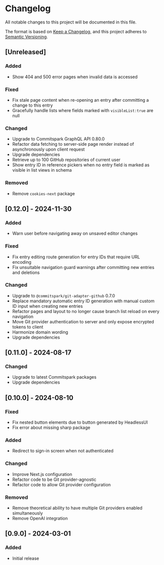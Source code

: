 # Changelog

All notable changes to this project will be documented in this file.

The format is based on [Keep a Changelog](https://keepachangelog.com/en/1.0.0/),
and this project adheres to [Semantic Versioning](https://semver.org/spec/v2.0.0.html).

## [Unreleased]

### Added

- Show 404 and 500 error pages when invalid data is accessed

### Fixed

- Fix stale page content when re-opening an entry after committing a change to this entry
- Gracefully handle lists where fields marked with `visibleList:true` are null

### Changed

- Upgrade to Commitspark GraphQL API 0.80.0
- Refactor data fetching to server-side page render instead of asynchronously upon client request
- Upgrade dependencies
- Retrieve up to 100 GitHub repositories of current user
- Show entry ID in reference pickers when no entry field is marked as visible in list views in schema

### Removed

- Remove `cookies-next` package

## [0.12.0] - 2024-11-30

### Added

- Warn user before navigating away on unsaved editor changes

### Fixed

- Fix entry editing route generation for entry IDs that require URL encoding
- Fix unsuitable navigation guard warnings after committing new entries and deletions

### Changed

- Upgrade to `@commitspark/git-adapter-github` 0.7.0
- Replace mandatory automatic entry ID generation with manual custom ID input when creating new entries
- Refactor pages and layout to no longer cause branch list reload on every navigation
- Move Git provider authentication to server and only expose encrypted tokens to client
- Harmonize domain wording
- Upgrade dependencies

## [0.11.0] - 2024-08-17

### Changed

- Upgrade to latest Commitspark packages
- Upgrade dependencies

## [0.10.0] - 2024-08-10

### Fixed

- Fix nested button elements due to button generated by HeadlessUI
- Fix error about missing sharp package

### Added

- Redirect to sign-in screen when not authenticated

### Changed

- Improve Next.js configuration
- Refactor code to be Git provider-agnostic
- Refactor code to allow Git provider configuration

### Removed

- Remove theoretical ability to have multiple Git providers enabled simultaneously
- Remove OpenAI integration

## [0.9.0] - 2024-03-01

### Added

- Initial release
